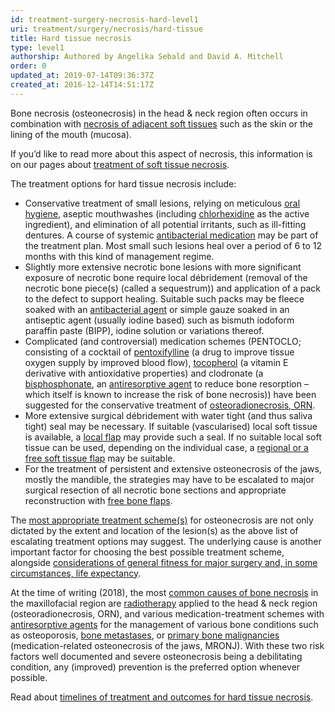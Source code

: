 ```yaml
---
id: treatment-surgery-necrosis-hard-level1
uri: treatment/surgery/necrosis/hard-tissue
title: Hard tissue necrosis
type: level1
authorship: Authored by Angelika Sebald and David A. Mitchell
order: 0
updated_at: 2019-07-14T09:36:37Z
created_at: 2016-12-14T14:51:17Z
---
```


<p>Bone necrosis (osteonecrosis) in the head &amp; neck region often
    occurs in combination with <a href="/diagnosis/a-z/necrosis/soft">necrosis of adjacent soft tissues</a>    such as the skin or the lining of the mouth (mucosa).</p>
<aside>
    <p>If you’d like to read more about this aspect of necrosis,
        this information is on our pages about <a href="/treatment/surgery/necrosis/soft-tissue">treatment of soft tissue necrosis</a>.</p>
</aside>
<p>The treatment options for hard tissue necrosis include:</p>
<ul>
    <li>Conservative treatment of small lesions, relying on meticulous
        <a href="/help/oral-hygiene">oral hygiene</a>, aseptic
        mouthwashes (including <a href="/treatment/other/medication/miscellaneous/chlorhexidine">chlorhexidine</a>        as the active ingredient), and elimination of all potential
        irritants, such as ill-fitting dentures. A course of
        systemic <a href="/treatment/other/medication/infection/detailed">antibacterial medication</a>        may be part of the treatment plan. Most small such lesions
        heal over a period of 6 to 12 months with this kind of
        management regime.</li>
    <li>Slightly more extensive necrotic bone lesions with more significant
        exposure of necrotic bone require local débridement (removal
        of the necrotic bone piece(s) (called a sequestrum))
        and application of a pack to the defect to support healing.
        Suitable such packs may be fleece soaked with an <a href="/treatment/other/medication/infection/detailed">antibacterial agent</a>        or simple gauze soaked in an antiseptic agent (usually
        iodine based) such as bismuth iodoform paraffin paste
        (BIPP), iodine solution or variations thereof.</li>
    <li>Complicated (and controversial) medication schemes (PENTOCLO;
        consisting of a cocktail of <a href="/treatment/other/medication/miscellaneous/pentoxifylline">pentoxifylline</a>        (a drug to improve tissue oxygen supply by improved blood
        flow), <a href="/treatment/other/medication/miscellaneous/tocopherol">tocopherol</a>        (a vitamin E derivative with antioxidative properties)
        and clodronate (a <a href="/treatment/other/medication/miscellaneous/bisphosphonates">bisphosphonate</a>,
        an <a href="/treatment/other/medication/miscellaneous/antiresorptive">antiresorptive agent</a>        to reduce bone resorption – which itself is known to
        increase the risk of bone necrosis)) have been suggested
        for the conservative treatment of <a href="/diagnosis/a-z/necrosis/hard/more-info">osteoradionecrosis, ORN</a>.</li>
    <li>More extensive surgical débridement with water tight (and
        thus saliva tight) seal may be necessary. If suitable
        (vascularised) local soft tissue is available, a <a href="/treatment/surgery/cancer/facial-skin-cancer/more-info">local flap</a>        may provide such a seal. If no suitable local soft tissue
        can be used, depending on the individual case, a <a href="/treatment/surgery/reconstruction">regional or a free soft tissue flap</a>        may be suitable.</li>
    <li>For the treatment of persistent and extensive osteonecrosis
        of the jaws, mostly the mandible, the strategies may
        have to be escalated to major surgical resection of all
        necrotic bone sections and appropriate reconstruction
        with <a href="/treatment/surgery/reconstruction">free bone flaps</a>.</li>
</ul>
<p>The <a href="/treatment/surgery/necrosis/hard/more-info">most appropriate treatment scheme(s)</a>    for osteonecrosis are not only dictated by the extent and
    location of the lesion(s) as the above list of escalating
    treatment options may suggest. The underlying cause is another
    important factor for choosing the best possible treatment
    scheme, alongside <a href="/treatment/surgery/necrosis/hard-tissue/detailed">considerations of general fitness for major surgery and, in some circumstances, life expectancy</a>.</p>
<p>At the time of writing (2018), the most <a href="/diagnosis/a-z/necrosis/hard">common causes of bone necrosis</a>    in the maxillofacial region are <a href="/treatment/radiotherapy">radiotherapy</a>    applied to the head &amp; neck region (osteoradionecrosis,
    ORN), and various medication-treatment schemes with <a href="/treatment/other/medication/miscellaneous/antiresorptive">antiresorptive agents</a>    for the management of various bone conditions such as osteoporosis,
    <a href="/diagnosis/a-z/tumour/metastases">bone metastases</a>,
    or <a href="/diagnosis/a-z/bone-lesion">primary bone malignancies</a>    (medication-related osteonecrosis of the jaws, MRONJ). With
    these two risk factors well documented and severe osteonecrosis
    being a debilitating condition, any (improved) prevention
    is the preferred option whenever possible.</p>
<aside>
    <p>Read about <a href="/treatment/timelines/necrosis/hard-tissue">timelines of treatment and outcomes for hard tissue necrosis</a>.</p>
</aside>
